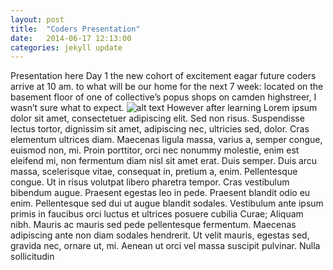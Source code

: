 ```yaml
---
layout: post
title:  "Coders Presentation"
date:   2014-06-17 12:13:00
categories: jekyll update
---
```


Presentation here
Day 1 the new cohort of excitement eagar future coders arrive at 10 am. 
to what will be our home for the next 7 week: located on the basement 
floor of one of collective’s popus shops on camden highstreer, I wasn’t sure what to expect.
![alt text](https://raw.githubusercontent.com/leochilds/leodev/gh-pages/images/Everyone.jpg)
However after learning Lorem ipsum dolor sit amet, consectetuer adipiscing elit. Sed non risus. Suspendisse lectus tortor, dignissim sit amet, adipiscing nec, ultricies sed, dolor. Cras elementum ultrices diam. Maecenas ligula massa, varius a, semper congue, euismod non, mi. Proin porttitor, orci nec nonummy molestie, enim est eleifend mi, non fermentum diam nisl sit amet erat. Duis semper. Duis arcu massa, scelerisque vitae, consequat in, pretium a, enim. Pellentesque congue. Ut in risus volutpat libero pharetra tempor. Cras vestibulum bibendum augue. Praesent egestas leo in pede. Praesent blandit odio eu enim. Pellentesque sed dui ut augue blandit sodales. Vestibulum ante ipsum primis in faucibus orci luctus et ultrices posuere cubilia Curae; Aliquam nibh. Mauris ac mauris sed pede pellentesque fermentum. Maecenas adipiscing ante non diam sodales hendrerit. Ut velit mauris, egestas sed, gravida nec, ornare ut, mi. Aenean ut orci vel massa suscipit pulvinar. Nulla sollicitudin
